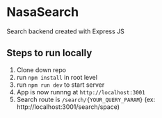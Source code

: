 # NasaSearch
Search backend created with Express JS

## Steps to run locally

1. Clone down repo 
2. run ```npm install``` in root level
3. run ```npm run dev``` to start server 
4. App is now runnng at ```http://localhost:3001```
5. Search route is ```/search/{YOUR_QUERY_PARAM}``` (ex: http://localhost:3001/search/space)

